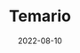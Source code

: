 ---
layout: default
modal-id: 1
date: 2022-08-10
img: temario.png
title: Temario
alt: Temario (80€)
archivo_muestra: Muestra-temas.zip
project-date: Agosto 2022
client: Start Bootstrap
category: Web Development
description: Los 33 temas con los que obtuve la mejor nota de mi comunidad en la parte teórica. Los temas y su extensión están listos y preparados para memorizarse y poder ser redactados en 2h (incluyen introducción, conclusión y bibliografía). Los temas son el 2, 11, 12, 15, 16, 17, 18, 19, 23, 24, 25, 26, 27, 28, 29, 31, 32, 34, 35, 36, 38, 39, 40, 48, 49, 50, 51, 53, 61, 62, 63, 64 y 65. Simplemente estudiando estos temas te aseguras un 95,35% de probabilidad de sacar bola.
---